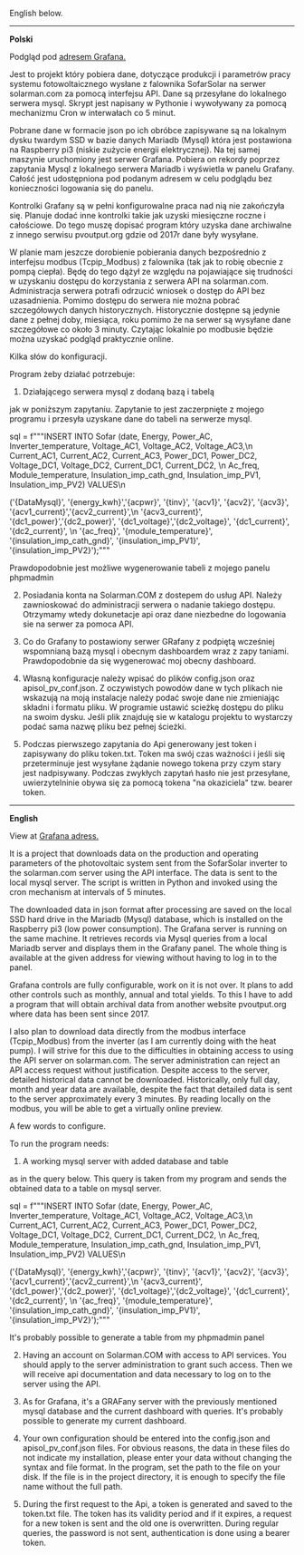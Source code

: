 English below.

-----------------------

**Polski**

Podgląd pod [adresem Grafana.](http://poczta.duckdns.org:3000/d/eVcK7Wzgk/with-time?orgId=1&refresh=5m&from=now-24h&to=now)

Jest to projekt który pobiera dane, dotyczące produkcji i parametrów pracy systemu fotowoltaicznego wysłane z falownika SofarSolar na serwer solarman.com za pomocą interfejsu API. Dane są przesyłane do lokalnego serwera mysql. Skrypt jest napisany w Pythonie i wywoływany za pomocą mechanizmu Cron w interwałach co 5 minut.

Pobrane dane w formacie json po ich obróbce zapisywane są na lokalnym dysku twardym SSD w bazie danych Mariadb (Mysql) która jest postawiona na Raspberry pi3 (niskie zużycie energii elektrycznej). Na tej samej maszynie uruchomiony jest serwer Grafana. Pobiera on rekordy poprzez zapytania Mysql z lokalnego serwera Mariadb i wyświetla w panelu Grafany. Całość jest udostępniona pod podanym adresem w celu podglądu bez konieczności logowania się do panelu.

Kontrolki Grafany są w pełni konfigurowalne praca nad nią nie zakończyła się. Planuje dodać inne kontrolki takie jak uzyski miesięczne roczne i całościowe. Do tego muszę dopisać program który uzyska dane archiwalne z innego serwisu pvoutput.org gdzie od 2017r dane były wysyłane.

W planie mam jeszcze dorobienie pobierania danych bezpośrednio z interfejsu modbus (Tcpip_Modbus) z falownika (tak jak to robię obecnie z pompą ciepła). Będę do tego dążył ze względu na pojawiające się trudności w uzyskaniu dostępu do korzystania z serwera API na solarman.com. Administracja serwera potrafi odrzucić wniosek o dostęp do API bez uzasadnienia. Pomimo dostępu do serwera nie można pobrać szczegółowych danych historycznych. Historycznie dostępne są jedynie dane z pełnej doby, miesiąca, roku pomimo że na serwer są wysyłane dane szczegółowe co około 3 minuty. Czytając lokalnie po modbusie będzie można uzyskać podgląd praktycznie online.

Kilka słów do konfiguracji.

Program żeby działać potrzebuje:

1. Działającego serwera mysql z dodaną  bazą i tabelą 

jak w poniższym zapytaniu. Zapytanie to jest zaczerpnięte z mojego programu i przesyła uzyskane dane do tabeli na serwerze mysql.


sql = f"""INSERT INTO Sofar (date, Energy, Power_AC, Inverter_temperature, Voltage_AC1, Voltage_AC2, Voltage_AC3,\n
 Current_AC1, Current_AC2, Current_AC3, Power_DC1, Power_DC2, Voltage_DC1, Voltage_DC2, Current_DC1, Current_DC2, \n
 Ac_freq, Module_temperature, Insulation_imp_cath_gnd, Insulation_imp_PV1, Insulation_imp_PV2) VALUES\n 
 
('{DataMysql}', '{energy_kwh}','{acpwr}', '{tinv}', '{acv1}', '{acv2}', '{acv3}', '{acv1_current}','{acv2_current}',\n
'{acv3_current}', '{dc1_power}','{dc2_power}', '{dc1_voltage}','{dc2_voltage}', '{dc1_current}', '{dc2_current}', \n
'{ac_freq}', '{module_temperature}', '{insulation_imp_cath_gnd}', '{insulation_imp_PV1}', '{insulation_imp_PV2}');"""

Prawdopodobnie jest możliwe wygenerowanie tabeli z mojego panelu phpmadmin 


2. Posiadania konta na Solarman.COM  z dostepem do usług API. Należy zawnioskować do administracji serwera o nadanie takiego dostępu. Otrzymamy wtedy dokunetacje api oraz dane niezbedne do logowania sie na serwer za pomoca API. 

3. Co do Grafany to postawiony serwer GRafany z podpiętą wcześniej wspomnianą bazą mysql i obecnym dashboardem wraz z zapy taniami. Prawdopodobnie da się wygenerować moj obecny dashboard.


4. Własną konfiguracje należy wpisać do plików config.json oraz apisol_pv_conf.json. Z  oczywistych powodów dane w tych plikach nie wskazują na moją instalacje należy podać swoje dane nie zmieniając składni i formatu pliku. W programie ustawić scieżkę dostępu do pliku na swoim dysku. Jeśli plik znajduję sie w katalogu projektu to wystarczy podać sama nazwę pliku bez pełnej ścieżki. 

5. Podczas pierwszego zapytania do Api generowany jest token i zapisywany do pliku token.txt. Token ma swój czas ważności i jeśli się przeterminuje jest  wysyłane żądanie nowego tokena przy czym stary jest nadpisywany. Podczas zwykłych zapytań hasło nie jest przesyłane, uwierzytelninie obywa się za pomocą tokena "na okaziciela" tzw. bearer token.


---------------------------------------------
**English**

View at [Grafana adress.](http://poczta.duckdns.org:3000/d/eVcK7Wzgk/with-time?orgId=1&refresh=5m&from=now-24h&to=now) 

It is a project that downloads data on the production and operating parameters of the photovoltaic system sent from the SofarSolar inverter to the solarman.com server using the API interface. The data is sent to the local mysql server. The script is written in Python and invoked using the cron mechanism at intervals of 5 minutes.

The downloaded data in json format after processing are saved on the local SSD hard drive in the Mariadb (Mysql) database, which is installed on the Raspberry pi3 (low power consumption). The Grafana server is running on the same machine. It retrieves records via Mysql queries from a local Mariadb server and displays them in the Grafany panel. The whole thing is available at the given address for viewing without having to log in to the panel.

Grafana controls are fully configurable, work on it is not over. It plans to add other controls such as monthly, annual and total yields. To this I have to add a program that will obtain archival data from another website pvoutput.org where data has been sent since 2017.

I also plan to download data directly from the modbus interface (Tcpip_Modbus) from the inverter (as I am currently doing with the heat pump). I will strive for this due to the difficulties in obtaining access to using the API server on solarman.com. The server administration can reject an API access request without justification. Despite access to the server, detailed historical data cannot be downloaded. Historically, only full day, month and year data are available, despite the fact that detailed data is sent to the server approximately every 3 minutes. By reading locally on the modbus, you will be able to get a virtually online preview.

A few words to configure.

To run the program needs:

1. A working mysql server with added database and table

as in the query below. This query is taken from my program and sends the obtained data to a table on mysql server.


sql = f"""INSERT INTO Sofar (date, Energy, Power_AC, Inverter_temperature, Voltage_AC1, Voltage_AC2, Voltage_AC3,\n
 Current_AC1, Current_AC2, Current_AC3, Power_DC1, Power_DC2, Voltage_DC1, Voltage_DC2, Current_DC1, Current_DC2, \n
 Ac_freq, Module_temperature, Insulation_imp_cath_gnd, Insulation_imp_PV1, Insulation_imp_PV2) VALUES\n 
 
('{DataMysql}', '{energy_kwh}','{acpwr}', '{tinv}', '{acv1}', '{acv2}', '{acv3}', '{acv1_current}','{acv2_current}',\n
'{acv3_current}', '{dc1_power}','{dc2_power}', '{dc1_voltage}','{dc2_voltage}', '{dc1_current}', '{dc2_current}', \n
'{ac_freq}', '{module_temperature}', '{insulation_imp_cath_gnd}', '{insulation_imp_PV1}', '{insulation_imp_PV2}');"""

It's probably possible to generate a table from my phpmadmin panel


2. Having an account on Solarman.COM with access to API services. You should apply to the server administration to grant such access. Then we will receive api documentation and data necessary to log on to the server using the API.

3. As for Grafana, it's a GRAFany server with the previously mentioned mysql database and the current dashboard with queries. It's probably possible to generate my current dashboard.


4. Your own configuration should be entered into the config.json and apisol_pv_conf.json files. For obvious reasons, the data in these files do not indicate my installation, please enter your data without changing the syntax and file format. In the program, set the path to the file on your disk. If the file is in the project directory, it is enough to specify the file name without the full path.

5. During the first request to the Api, a token is generated and saved to the token.txt file. The token has its validity period and if it expires, a request for a new token is sent and the old one is overwritten. During regular queries, the password is not sent, authentication is done using a bearer token.
